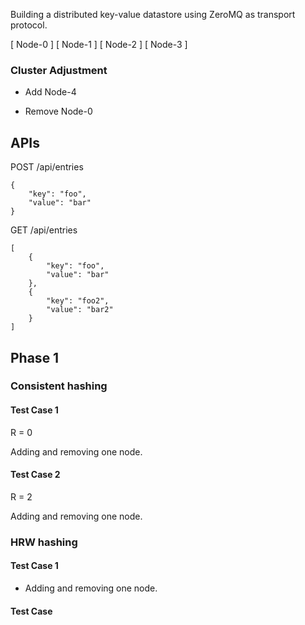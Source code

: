 Building a distributed key-value datastore using ZeroMQ as transport protocol.

[ Node-0 ]
[ Node-1 ]
[ Node-2 ]
[ Node-3 ]

### Cluster Adjustment

- Add Node-4


- Remove Node-0

## APIs

POST /api/entries

```
{
    "key": "foo",
    "value": "bar"
}
```


GET /api/entries

```
[
    {
        "key": "foo",
        "value": "bar"
    },
    {
        "key": "foo2",
        "value": "bar2"
    }
]
```

## Phase 1

### Consistent hashing

#### Test Case 1

R = 0

Adding and removing one node.


#### Test Case 2

R = 2

Adding and removing one node.



### HRW hashing

#### Test Case 1

- Adding and removing one node.


#### Test Case
